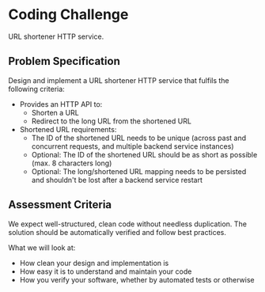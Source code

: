 # Coding Challenge

URL shortener HTTP service.

## Problem Specification

Design and implement a URL shortener HTTP service that fulfils the following criteria:

* Provides an HTTP API to:
  * Shorten a URL
  * Redirect to the long URL from the shortened URL
* Shortened URL requirements:
  * The ID of the shortened URL needs to be unique (across past and concurrent requests, and multiple backend service instances)
  * Optional: The ID of the shortened URL should be as short as possible (max. 8 characters long)
  * Optional: The long/shortened URL mapping needs to be persisted and shouldn't be lost after a backend service restart

## Assessment Criteria

We expect well-structured, clean code without needless duplication. The solution should be automatically verified and follow best practices.

What we will look at:

* How clean your design and implementation is
* How easy it is to understand and maintain your code
* How you verify your software, whether by automated tests or otherwise
